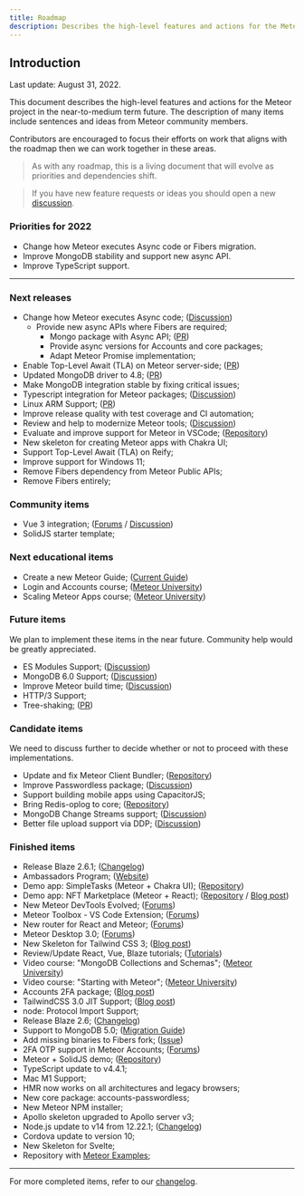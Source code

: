 ```yaml
---
title: Roadmap
description: Describes the high-level features and actions for the Meteor project in the near-to-medium term future.
---
```


## Introduction

Last update: August 31, 2022.

This document describes the high-level features and actions for the Meteor project in the near-to-medium term future.
The description of many items include sentences and ideas from Meteor community members.

Contributors are encouraged to focus their efforts on work that aligns with the roadmap then we can work together in these areas.


> As with any roadmap, this is a living document that will evolve as priorities and dependencies shift.

> If you have new feature requests or ideas you should open a new [discussion](https://github.com/meteor/meteor/discussions/new).

### Priorities for 2022
- Change how Meteor executes Async code or Fibers migration.
- Improve MongoDB stability and support new async API.
- Improve TypeScript support.

----

### Next releases

- Change how Meteor executes Async code; ([Discussion](https://github.com/meteor/meteor/discussions/11505))
  - Provide new async APIs where Fibers are required;
    - Mongo package with Async API; ([PR](https://github.com/meteor/meteor/pull/12028))
    - Provide async versions for Accounts and core packages;
    - Adapt Meteor Promise implementation;
- Enable Top-Level Await (TLA) on Meteor server-side; ([PR](https://github.com/meteor/meteor/pull/12095))
- Updated MongoDB driver to 4.8; ([PR](https://github.com/meteor/meteor/pull/12097))
- Make MongoDB integration stable by fixing critical issues;
- Typescript integration for Meteor packages; ([Discussion](https://github.com/meteor/meteor/discussions/12080))
- Linux ARM Support; ([PR](https://github.com/meteor/meteor/pull/11809))
- Improve release quality with test coverage and CI automation;
- Review and help to modernize Meteor tools; ([Discussion](https://github.com/meteor/meteor/discussions/12073))
- Evaluate and improve support for Meteor in VSCode; ([Repository](https://github.com/matheusccastroo/vscode-meteor-toolbox))
- New skeleton for creating Meteor apps with Chakra UI;
- Support Top-Level Await (TLA) on Reify;
- Improve support for Windows 11;
- Remove Fibers dependency from Meteor Public APIs;
- Remove Fibers entirely;

### Community items
- Vue 3 integration; ([Forums](https://forums.meteor.com/t/status-of-vue-3-meteor/57915/25) / [Discussion](https://github.com/meteor/meteor/discussions/11521))
- SolidJS starter template;

### Next educational items
- Create a new Meteor Guide; ([Current Guide](https://guide.meteor.com/))
- Login and Accounts course; ([Meteor University](https://university.meteor.com/))
- Scaling Meteor Apps course; ([Meteor University](https://university.meteor.com/))

### Future items
We plan to implement these items in the near future. Community help would be greatly appreciated.
- ES Modules Support; ([Discussion](https://github.com/meteor/meteor/discussions/11727))
- MongoDB 6.0 Support; ([Discussion](https://github.com/meteor/meteor/discussions/12092))
- Improve Meteor build time; ([Discussion](https://github.com/meteor/meteor/discussions/11587))
- HTTP/3 Support;
- Tree-shaking; ([PR](https://github.com/meteor/meteor/pull/11164))

### Candidate items
We need to discuss further to decide whether or not to proceed with these implementations.

- Update and fix Meteor Client Bundler; ([Repository](https://github.com/Urigo/meteor-client-bundler))
- Improve Passwordless package; ([Discussion](https://github.com/meteor/meteor/discussions/12075))
- Support building mobile apps using CapacitorJS;
- Bring Redis-oplog to core; ([Repository](https://github.com/Meteor-Community-Packages/redis-oplog))
- MongoDB Change Streams support; ([Discussion](https://github.com/meteor/meteor/discussions/11842))
- Better file upload support via DDP; ([Discussion](https://github.com/meteor/meteor/discussions/11523))

### Finished items

- Release Blaze 2.6.1; ([Changelog](https://www.blazejs.org/changelog.html))
- Ambassadors Program; ([Website](https://ambassador.meteor.com/))
- Demo app: SimpleTasks (Meteor + Chakra UI); ([Repository](https://github.com/fredmaiaarantes/simpletasks))
- Demo app: NFT Marketplace (Meteor + React); ([Repository](https://github.com/meteor/examples/tree/main/nft-marketplace) / [Blog post](https://blog.meteor.com/meteor-web3-building-an-nft-marketplace-9484b321e426))
- New Meteor DevTools Evolved; ([Forums](https://forums.meteor.com/t/meteor-devtools-evolved-v1-2/52710))
- Meteor Toolbox - VS Code Extension; ([Forums](https://forums.meteor.com/t/meteor-toolbox-vs-code-extension/58044))
- New router for React and Meteor; ([Forums](https://forums.meteor.com/t/new-router-for-react-and-meteor/58346))
- Meteor Desktop 3.0; ([Forums](https://forums.meteor.com/t/meteor-desktop-3-0/57863))
- New Skeleton for Tailwind CSS 3; ([Blog post](https://blog.meteor.com/meteor-2-7-2-and-the-new-tailwind-skeleton-68ccde68af42))
- Review/Update React, Vue, Blaze tutorials; ([Tutorials](https://www.meteor.com/developers/tutorials))
- Video course: "MongoDB Collections and Schemas"; ([Meteor University](https://university.meteor.com/))
- Video course: "Starting with Meteor"; ([Meteor University](https://university.meteor.com/))
- Accounts 2FA package; ([Blog post](https://blog.meteor.com/meteor-2-7-and-the-new-2fa-package-5fc53e5027e0))
- TailwindCSS 3.0 JIT Support; ([Blog post](https://blog.meteor.com/meteor-2-7-and-the-new-2fa-package-5fc53e5027e0))
- node: Protocol Import Support;
- Release Blaze 2.6; ([Changelog](https://www.blazejs.org/changelog.html))
- Support to MongoDB 5.0; ([Migration Guide](https://guide.meteor.com/2.6-migration.html))
- Add missing binaries to Fibers fork; ([Issue](https://github.com/meteor/meteor/issues/11791))
- 2FA OTP support in Meteor Accounts; ([Forums](https://forums.meteor.com/t/2fa-otp-support-in-meteor-accounts-meteor-cloud/57248))
- Meteor + SolidJS demo; ([Repository](https://github.com/edemaine/solid-meteor-demo))
- TypeScript update to v4.4.1;
- Mac M1 Support;
- HMR now works on all architectures and legacy browsers;
- New core package: accounts-passwordless;
- New Meteor NPM installer;
- Apollo skeleton upgraded to Apollo server v3;
- Node.js update to v14 from 12.22.1; ([Changelog](https://docs.meteor.com/changelog.html#v2320210624))
- Cordova update to version 10;
- New Skeleton for Svelte;
- Repository with [Meteor Examples](https://github.com/meteor/examples);

-----------

For more completed items, refer to our [changelog](https://docs.meteor.com/changelog.html).
